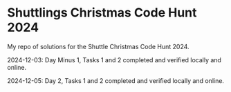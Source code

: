 # Shuttlings Christmas Code Hunt 2024

My repo of solutions for the Shuttle Christmas Code Hunt 2024.

2024-12-03: Day Minus 1, Tasks 1 and 2 completed and verified locally and online.

2024-12-05: Day 2, Tasks 1 and 2 completed and verified locally and online.
